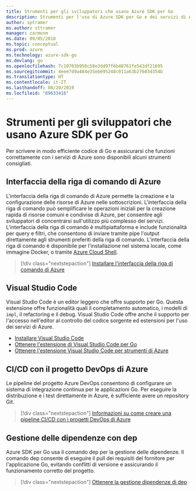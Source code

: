 ```yaml
---
title: Strumenti per gli sviluppatori che usano Azure SDK per Go
description: Strumenti per l'uso di Azure SDK per Go e dei servizi di Azure
author: sptramer
ms.author: sttramer
manager: carmonm
ms.date: 09/05/2018
ms.topic: conceptual
ms.prod: azure
ms.technology: azure-sdk-go
ms.devlang: go
ms.openlocfilehash: 7c10703b950c58e3dd97f6b48761fe543df21695
ms.sourcegitcommit: 4eee7d9a484e35eb695248c011a63b27603d354b
ms.translationtype: HT
ms.contentlocale: it-IT
ms.lasthandoff: 08/20/2019
ms.locfileid: "69633416"
---
```

# <a name="tools-for-developers-using-the-azure-sdk-for-go"></a>Strumenti per gli sviluppatori che usano Azure SDK per Go

Per scrivere in modo efficiente codice di Go e assicurarsi che funzioni correttamente con i servizi di Azure sono disponibili alcuni strumenti consigliati.

## <a name="azure-cli"></a>Interfaccia della riga di comando di Azure

L'interfaccia della riga di comando di Azure permette la creazione e la configurazione delle risorse di Azure nelle sottoscrizioni. L'interfaccia della riga di comando può semplificare le operazioni iniziali per la creazione rapida di risorse comuni e condivise di Azure, per consentire agli sviluppatori di concentrarsi sull'utilizzo più complesso dei servizi. L'interfaccia della riga di comando è multipiattaforma e include funzionalità per query e filtri, che consentono di inviare tramite pipe l'output direttamente agli strumenti preferiti della riga di comando. L'interfaccia della riga di comando è disponibile per l'installazione nel sistema locale, come immagine Docker, o tramite [Azure Cloud Shell](https://docs.microsoft.com/azure/cloud-shell/overview).

> [!div class="nextstepaction"]
> [Installare l'interfaccia della riga di comando di Azure](/cli/azure/install-azure-cli)

## <a name="visual-studio-code"></a>Visual Studio Code

Visual Studio Code è un editor leggero che offre supporto per Go. Questa estensione offre funzionalità quali il completamento automatico, i modelli di `impl`, il refactoring e il debug. Visual Studio Code offre anche il supporto per l'accesso nell'editor al controllo del codice sorgente ed estensioni per l'uso dei servizi di Azure.

* [Installare Visual Studio Code](https://code.visualstudio.com/Download)
* [Ottenere l'estensione di Visual Studio Code per Go](https://code.visualstudio.com/docs/languages/go)
* [Ottenere l'estensione Visual Studio Code per strumenti di Azure](https://marketplace.visualstudio.com/items?itemName=ms-vscode.vscode-azureextensionpack)

## <a name="cicd-with-azure-devops-project"></a>CI/CD con il progetto DevOps di Azure

Le pipeline del progetto Azure DevOps consentono di configurare un sistema di integrazione continua per le applicazioni Go. Per eseguire la distribuzione e i test direttamente in Azure, è sufficiente avere un repository Git.

> [!div class="nextstepaction"]
> [Informazioni su come creare una pipeline CI/CD con i progetti DevOps di Azure](/azure/devops-project/azure-devops-project-go)

## <a name="dependency-management-with-dep"></a>Gestione delle dipendenze con dep

Azure SDK per Go usa il comando dep per la gestione delle dipendenze. Il comando dep consente di eseguire il pull dei requisiti del fornitore per l'applicazione Go, evitando conflitti di versione e assicurando il funzionamento corretto del progetto.

> [!div class="nextstepaction"]
> [Ottenere la gestione dipendenze di dep](https://github.com/golang/dep)

